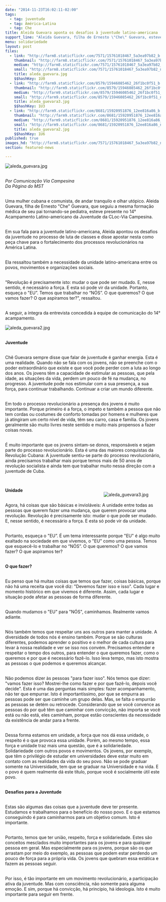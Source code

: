 ```yaml
---
date: "2014-11-23T16:02:11-02:00"
tags:
  - tag: juventude
  - tag: América-Latina
  - tag: Che
title: Aleida Guevara aponta os desafios à juventude latino-americana
support_line: "Aleida Guevara, filha de Ernesto \"Che\" Guevara, esteve no 14° Acampamento Latino-americano da Juventude."
menu: solidariedade
layout: post
files:
  - link: "http://farm8.staticflickr.com/7571/15761018467_5a3ea97b82_b.jpg"
    thumbnail: "http://farm8.staticflickr.com/7571/15761018467_5a3ea97b82_t.jpg"
    medium: "http://farm8.staticflickr.com/7571/15761018467_5a3ea97b82_z.jpg"
    small: "http://farm8.staticflickr.com/7571/15761018467_5a3ea97b82_n.jpg"
    title: aleda_guevara.jpg
    $$hashKey: 1U0
  - link: "http://farm9.staticflickr.com/8579/15946085462_26f1bc0f51_b.jpg"
    thumbnail: "http://farm9.staticflickr.com/8579/15946085462_26f1bc0f51_t.jpg"
    medium: "http://farm9.staticflickr.com/8579/15946085462_26f1bc0f51_z.jpg"
    small: "http://farm9.staticflickr.com/8579/15946085462_26f1bc0f51_n.jpg"
    title: aleda_guevara3.jpg
    $$hashKey: 1U3
  - link: "http://farm9.staticflickr.com/8681/15920951876_12ee816a86_b.jpg"
    thumbnail: "http://farm9.staticflickr.com/8681/15920951876_12ee816a86_t.jpg"
    medium: "http://farm9.staticflickr.com/8681/15920951876_12ee816a86_z.jpg"
    small: "http://farm9.staticflickr.com/8681/15920951876_12ee816a86_n.jpg"
    title: aleda_guevara2.jpg
    $$hashKey: 1U6
published: true
images_hd: "http://farm8.staticflickr.com/7571/15761018467_5a3ea97b82_n.jpg"
section: featured-news

---
```

<p><img alt="aleda_guevara.jpg" src="http://farm8.staticflickr.com/7571/15761018467_5a3ea97b82_b.jpg" /></p>

<p><br />
<em>Por Comunica&ccedil;&atilde;o Via Campesina</em><br />
<em>Da P&aacute;gina do MST</em></p>

<p><br />
Uma mulher cubana e comunista, de andar tranquilo e olhar ut&oacute;pico. Aleida Guevara, filha de Ernesto &quot;Che&quot; Guevara, que seguiu a mesma forma&ccedil;&atilde;o m&eacute;dica de seu pai tornando-se pediatra, esteve presente no 14&deg; Acampamento Latino-americano da Juventude da CLoc-Via Campesina.</p>

<p><br />
Em sua fala para a juventude latino-americana, Aleida apontou os desafios da juventude no processo de luta de classes e disse apostar nesta como pe&ccedil;a chave para o fortalecimento dos processos revolucion&aacute;rios na Am&eacute;rica Latina.</p>

<p><br />
Ela ressaltou tamb&eacute;m a necessidade da unidade latino-americana entre os povos, movimentos e organiza&ccedil;&otilde;es sociais.</p>

<p><br />
&quot;Revolu&ccedil;&atilde;o &eacute; precisamente isto: mudar o que pode ser mudado. E, nesse sentido, &eacute; necess&aacute;rio a for&ccedil;a. E esta s&oacute; pode vir da unidade. Portanto, esque&ccedil;a o &quot;EU&rdquo;. Temos que trabalhar no &ldquo;N&Oacute;S&rdquo;. O que queremos? O que vamos fazer? O que aspiramos ter?&quot;, ressaltou.&nbsp;</p>

<p><br />
A seguir, a &iacute;ntegra da entrevista concedida &agrave; equipe de comunica&ccedil;&atilde;o do 14&deg; acampamento.&nbsp;</p>

<p><img alt="aleda_guevara2.jpg" src="http://farm9.staticflickr.com/8681/15920951876_12ee816a86_b.jpg" /></p>

<p><br />
<strong>Juventude</strong></p>

<p><br />
Ch&ecirc; Guevara sempre disse que falar de juventude &eacute; ganhar energia. Esta &eacute; uma realidade. Quando n&atilde;o se fala com os jovens, n&atilde;o se preenche com o poder extraordin&aacute;rio que existe e que voc&ecirc; pode perder com a luta ao longo dos anos. Os jovens t&ecirc;m a capacidade de estimular as pessoas, que pela idade, as situa&ccedil;&otilde;es da vida, perdem um pouco de f&eacute; na mudan&ccedil;a, no progresso. A juventude pode nos estimular com a sua presen&ccedil;a, a sua for&ccedil;a, para continuar trabalhando. Continuar a criar um mundo diferente.</p>

<p><br />
Em todo o processo revolucion&aacute;rio a presen&ccedil;a dos jovens &eacute; muito importante. Porque primeiro &eacute; a for&ccedil;a, o impeto e tamb&eacute;m a pessoa que n&atilde;o tem cordas ou costumes de conforto tomadas por homens e mulheres que j&aacute; atingiram um certo n&iacute;vel de vida, t&ecirc;m seu carro, casa e fam&iacute;lia. Os jovens geralmente s&atilde;o muito livres neste sentido e muito mais propensos a fazer coisas novas.</p>

<p><br />
&Eacute; muito importante que os jovens sintam-se donos, respons&aacute;veis e sejam parte do processo revolucion&aacute;rio. Esta &eacute; uma das maiores conquistas da Revolu&ccedil;&atilde;o Cubana: A juventude sentiu-se parte do processo revolucion&aacute;rio, ainda precisamos trabalhar mais porque temos mais de 50 anos de revolu&ccedil;&atilde;o socialista e ainda tem que trabalhar muito nessa dire&ccedil;&atilde;o com a juventude de Cuba.</p>

<p>&nbsp;</p>

<figure class="image" style="float:right"><img alt="aleda_guevara3.jpg" src="http://farm9.staticflickr.com/8579/15946085462_26f1bc0f51_b.jpg" />
<figcaption></figcaption>
</figure>

<p><b>Unidade</b></p>

<p><br />
Agora, h&aacute; coisas que s&atilde;o b&aacute;sicas e inviol&aacute;veis: A unidade entre todas as pessoas que querem fazer uma mudan&ccedil;a, que querem provocar uma revolu&ccedil;&atilde;o. Revolu&ccedil;&atilde;o &eacute; precisamente isto: mudar o que pode ser mudado. E, nesse sentido, &eacute; necess&aacute;rio a for&ccedil;a. E esta s&oacute; pode vir da unidade.</p>

<p><br />
Portanto, esque&ccedil;a o &quot;EU&rdquo;. &Eacute; um tema interessante porque &quot;EU&quot; &eacute; algo muito exaltado na sociedade em que vivemos, o &quot;EU&quot; como uma pessoa. Temos que esquec&ecirc;-lo e trabalhar no &ldquo;N&Oacute;S&rdquo;. O que queremos? O que vamos fazer? O que aspiramos ter?</p>

<p><br />
<b>O que fazer?</b></p>

<p><br />
Eu penso que h&aacute; muitas coisas que temos que fazer, coisas b&aacute;sicas, porque n&atilde;o h&aacute; uma receita que voc&ecirc; diz: &quot;Devemos fazer isso e isso&quot;. Cada lugar e momento hist&oacute;rico em que vivemos &eacute; diferente. Assim, cada lugar e situa&ccedil;&atilde;o pode afetar as pessoas de forma diferente.</p>

<p><br />
Quando mudamos o &quot;EU&quot; para &quot;N&Oacute;S&quot;, caminhamos. Realmente vamos adiante.</p>

<p><br />
N&oacute;s tamb&eacute;m temos que respeitar uns aos outros para manter a unidade. A diversidade de todos n&oacute;s &eacute; ensino tamb&eacute;m. Porque se s&atilde;o culturas diferentes, podemos aprender o positivo e o melhor de cada cultura para levar &agrave; nossa realidade e ver se isso nos conv&eacute;m. Precisamos entender e respeitar o tempo dos outros, para entender o que queremos fazer, como o queremos e por que &eacute; necess&aacute;rio faz&ecirc;-lo. Isso leva tempo, mas isto mostra as pessoas o que podemos e queremos alcan&ccedil;ar.</p>

<p><br />
N&atilde;o podemos dizer &agrave;s pessoas &quot;para fazer isso&quot;. N&oacute;s temos que dizer: &quot;vamos fazer isso? Mostrei-lhe como fazer e por que faz&ecirc;-lo, depois voc&ecirc; decide&quot;. Esta &eacute; uma das perguntas mais simples: fazer acompanhamento, n&atilde;o ter que empurrar. Isto &eacute; important&iacute;ssimo, por que se empurra as pessoas pode ser que caminhe um grupo delas. Mas, se falta o empurr&atilde;o as pessoas se det&eacute;m ou retrocede. Considerando que se voc&ecirc; convence as pessoas do por qu&ecirc; t&ecirc;m que caminhar com convic&ccedil;&atilde;o, n&atilde;o importa se voc&ecirc; est&aacute; ou n&atilde;o est&aacute;, eles caminham, porque est&atilde;o conscientes da necessidade da exist&ecirc;ncia de andar para a frente.</p>

<p><br />
Dessa forma estamos em unidade, a for&ccedil;a que nos d&aacute; essa unidade, o respeito &eacute; o que provoca essa unidade. Por&eacute;m, ao mesmo tempo, essa for&ccedil;a e unidade traz mais uma quest&atilde;o, que &eacute; a solidariedade. Solidariedade com outros povos e movimentos. Os jovens, por exemplo, que t&ecirc;m o privil&eacute;gio de estudar em universidades deve estar muito em contato com as realidades da vida do seu povo. N&atilde;o se pode graduar somente na Universidade, tem que se graduar na Universidade e na vida. E o povo &eacute; quem realmente d&aacute; este t&iacute;tulo, porque voc&ecirc; &eacute; socialmente &uacute;til este povo.&nbsp;</p>

<p><br />
<b>Desafios para a Juventude</b></p>

<p><br />
Estas s&atilde;o algumas das coisas que a juventude deve ter presente. Estudamos e trabalhamos para o benef&iacute;cio do nosso povo. E o que estamos conseguindo &eacute; para caminharmos para um objetivo comum. Isto &eacute; importante.</p>

<p><br />
Portanto, temos que ter uni&atilde;o, respeito, for&ccedil;a e solidariedade. Estes s&atilde;o conceitos mesclados muito importantes para os jovens e para qualquer pessoa em geral. Mas especialmente para os jovens, porque s&atilde;o os que arrastam por meio do exemplo, as pessoas que podem estar perdendo um pouco de for&ccedil;a para a pr&oacute;pria vida. Os jovens que quebram essa est&aacute;tica e fazem as pessoas seguir.</p>

<p><br />
Por isso, &eacute; t&atilde;o importante em um movimento revolucion&aacute;rio, a participa&ccedil;&atilde;o ativa da juventude. Mas com consci&ecirc;ncia, n&atilde;o somente para alguma emo&ccedil;&atilde;o. E sim, porque h&aacute; convic&ccedil;&atilde;o, h&aacute; princ&iacute;pio, h&aacute; ideologia. Isto &eacute; muito importante para seguir em frente.</p>

